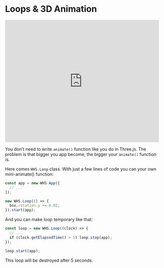 # Loops & 3D Animation

<div class="embed" style="border-radius: 4px; overflow: hidden; height:400px;">
  <iframe style="height: inherit; width: 100%;"  scrolling='no' title='Loops & 3D Animation' src='https://codepen.io/sasha240100/embed/mwmvBJ/?height=265&theme-id=dark&default-tab=result&embed-version=2' frameborder='no' allowtransparency='true' allowfullscreen='true' style='width: 100%;'>See the Pen <a href='https://codepen.io/sasha240100/pen/mwmvBJ/'>Loops & 3D Animation</a> by Alexander Buzin (<a href='https://codepen.io/sasha240100'>@sasha240100</a>) on <a href='https://codepen.io'>CodePen</a>.
  </iframe>
</div>

You don't need to write `animate()` function like you do in Three.js. The problem is that bigger you app become, the bigger your `animate()` function is.

Here comes `WHS.Loop` class. With just a few lines of code you can your own mini-animate() function:

```js
const app = new WHS.App([
  // ...
]);

new WHS.Loop(() => {
  box.rotation.y += 0.02;
}).start(app);
```

And you can make loop temporary like that:

```js
const loop = new WHS.Loop((clock) => {
  // ...
  if (clock.getElapsedTime() > 5) loop.stop(app);
});

loop.start(app);
```

This loop will be destroyed after 5 seconds.
